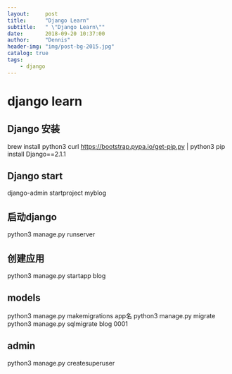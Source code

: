 ```yaml
---
layout:     post
title:      "Django Learn"
subtitle:   " \"Django Learn\""
date:       2018-09-20 10:37:00
author:     "Dennis"
header-img: "img/post-bg-2015.jpg"
catalog: true
tags:
    - django
---
```


# django learn

## Django 安装

brew install python3
curl https://bootstrap.pypa.io/get-pip.py | python3
pip install Django==2.1.1

## Django start

django-admin startproject myblog

## 启动django

python3 manage.py runserver

## 创建应用

python3 manage.py startapp blog

## models

python3 manage.py makemigrations app名
python3 manage.py migrate
python3 manage.py sqlmigrate blog 0001


## admin

python3 manage.py createsuperuser

